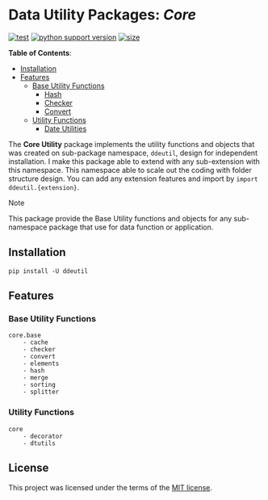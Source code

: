 # Data Utility Packages: _Core_

[![test](https://github.com/korawica/ddeutil/actions/workflows/tests.yml/badge.svg?branch=main)](https://github.com/korawica/ddeutil/actions/workflows/tests.yml)
[![python support version](https://img.shields.io/pypi/pyversions/ddeutil)](https://pypi.org/project/ddeutil/)
[![size](https://img.shields.io/github/languages/code-size/korawica/ddeutil)](https://github.com/korawica/ddeutil)

**Table of Contents**:

- [Installation](#installation)
- [Features](#features)
  - [Base Utility Functions](#base-utility-functions)
    - [Hash](#hash)
    - [Checker](#checker)
    - [Convert](#convert)
  - [Utility Functions](#utility-functions)
    - [Date Utilities](#date-utilities)

The **Core Utility** package implements the utility functions and objects
that was created on sub-package namespace, `ddeutil`, design for independent
installation. I make this package able to extend with any sub-extension with this
namespace. This namespace able to scale out the coding with folder
structure design. You can add any extension features and import by
`import ddeutil.{extension}`.

> [!NOTE]
> This package provide the Base Utility functions and objects for any sub-namespace
> package that use for data function or application.

## Installation

```shell
pip install -U ddeutil
```

## Features

### Base Utility Functions

```text
core.base
    - cache
    - checker
    - convert
    - elements
    - hash
    - merge
    - sorting
    - splitter
```

### Utility Functions

```text
core
    - decorator
    - dtutils
```

## License

This project was licensed under the terms of the [MIT license](LICENSE).
